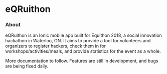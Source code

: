 # eQRuithon

### About
eQRuithon is an Ionic mobile app built for Equithon 2018, a social innovation hackathon in Waterloo, ON. It aims to provide a tool for volunteers and organizers to register hackers, check them in for workshops/activities/meals, and provide statistics for the event as a whole.

More documentation to follow. Features are still in development, and bugs are being fixed daily.